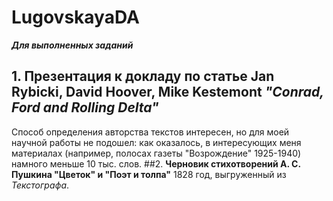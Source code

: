 # LugovskayaDA
***Для выполненных заданий***
## 1. **Презентация к докладу** по статье Jan Rybicki, David Hoover, Mike Kestemont *"Conrad, Ford and Rolling Delta"*
Способ определения авторства текстов интересен, но для моей научной работы не подошел: как оказалось, в интересующих меня материалах (например, полосах газеты "Возрождение" 1925-1940) намного меньше 10 тыс. слов.
##2. **Черновик стихотворений А. С. Пушкина "Цветок" и "Поэт и толпа"** 1828 год, выгруженный из *Текстографа*. 
